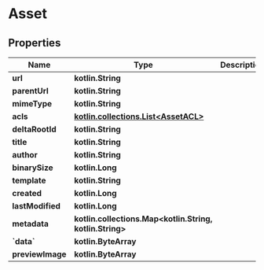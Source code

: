 
# Asset

## Properties
Name | Type | Description | Notes
------------ | ------------- | ------------- | -------------
**url** | **kotlin.String** |  | 
**parentUrl** | **kotlin.String** |  | 
**mimeType** | **kotlin.String** |  | 
**acls** | [**kotlin.collections.List&lt;AssetACL&gt;**](AssetACL.md) |  | 
**deltaRootId** | **kotlin.String** |  | 
**title** | **kotlin.String** |  | 
**author** | **kotlin.String** |  | 
**binarySize** | **kotlin.Long** |  | 
**template** | **kotlin.String** |  | 
**created** | **kotlin.Long** |  | 
**lastModified** | **kotlin.Long** |  | 
**metadata** | **kotlin.collections.Map&lt;kotlin.String, kotlin.String&gt;** |  | 
**&#x60;data&#x60;** | **kotlin.ByteArray** |  |  [optional]
**previewImage** | **kotlin.ByteArray** |  |  [optional]



